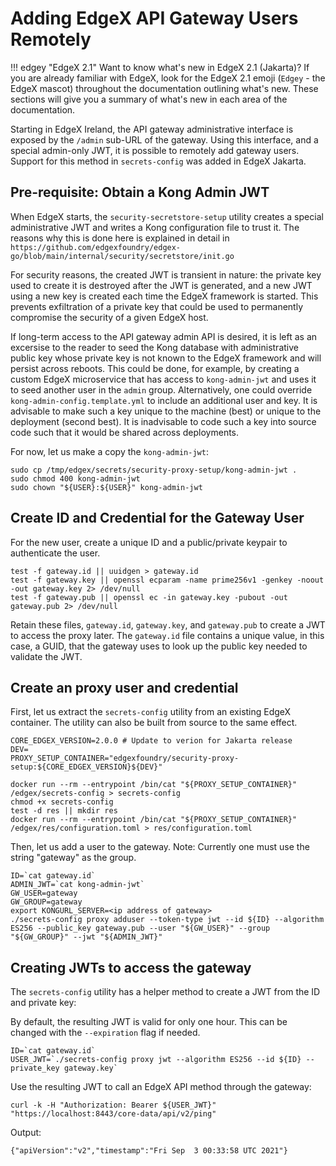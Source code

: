 # Adding EdgeX API Gateway Users Remotely

!!! edgey "EdgeX 2.1"
    Want to know what's new in EdgeX 2.1 (Jakarta)?  If you are already familiar with EdgeX, look for the EdgeX 2.1 emoji (`Edgey` - the EdgeX mascot) throughout the documentation outlining what's new.  These sections will give you a summary of what's new in each area of the documentation.
    
Starting in EdgeX Ireland, the API gateway administrative interface is exposed by the `/admin` sub-URL of the gateway.
Using this interface, and a special admin-only JWT, it is possible to remotely add gateway users.
Support for this method in `secrets-config` was added in EdgeX Jakarta.

## Pre-requisite: Obtain a Kong Admin JWT

When EdgeX starts, the `security-secretstore-setup` utility creates a special administrative JWT
and writes a Kong configuration file to trust it.
The reasons why this is done here is explained in detail in
`https://github.com/edgexfoundry/edgex-go/blob/main/internal/security/secretstore/init.go`

For security reasons, the created JWT is transient in nature:
the private key used to create it is destroyed after the JWT is generated, 
and a new JWT using a new key is created each time the EdgeX framework is started.
This prevents exfiltration of a private key that could be used
to permanently compromise the security of a given EdgeX host.

If long-term access to the API gateway admin API is desired,
it is left as an excersise to the reader to seed the Kong database with
administrative public key whose private key is not known to the EdgeX framework
and will persist across reboots.
This could be done, for example, by creating a custom EdgeX
microservice that has access to `kong-admin-jwt`
and uses it to seed another user in the `admin` group.
Alternatively, one could override `kong-admin-config.template.yml`
to include an additional user and key.
It is advisable to make such a key unique to the machine (best)
or unique to the deployment (second best).
It is inadvisable to code such a key into source code such
that it would be shared across deployments.

For now, let us make a copy the `kong-admin-jwt`:

```
sudo cp /tmp/edgex/secrets/security-proxy-setup/kong-admin-jwt .
sudo chmod 400 kong-admin-jwt
sudo chown "${USER}:${USER}" kong-admin-jwt
```

## Create ID and Credential for the Gateway User

For the new user, create a unique ID and a public/private keypair to authenticate the user.

```
test -f gateway.id || uuidgen > gateway.id
test -f gateway.key || openssl ecparam -name prime256v1 -genkey -noout -out gateway.key 2> /dev/null
test -f gateway.pub || openssl ec -in gateway.key -pubout -out gateway.pub 2> /dev/null
```

Retain these files, `gateway.id`, `gateway.key`, and `gateway.pub` to create a JWT to access the proxy later.
The `gateway.id` file contains a unique value, in this case, a GUID,
that the gateway uses to look up the public key needed to validate the JWT.


## Create an proxy user and credential

First, let us extract the `secrets-config` utility from an existing EdgeX container.
The utility can also be built from source to the same effect.

```
CORE_EDGEX_VERSION=2.0.0 # Update to verion for Jakarta release
DEV=
PROXY_SETUP_CONTAINER="edgexfoundry/security-proxy-setup:${CORE_EDGEX_VERSION}${DEV}"

docker run --rm --entrypoint /bin/cat "${PROXY_SETUP_CONTAINER}" /edgex/secrets-config > secrets-config
chmod +x secrets-config
test -d res || mkdir res
docker run --rm --entrypoint /bin/cat "${PROXY_SETUP_CONTAINER}" /edgex/res/configuration.toml > res/configuration.toml
```

Then, let us add a user to the gateway.  Note: Currently one must use the string "gateway" as the group.

```
ID=`cat gateway.id`
ADMIN_JWT=`cat kong-admin-jwt`
GW_USER=gateway
GW_GROUP=gateway
export KONGURL_SERVER=<ip address of gateway>
./secrets-config proxy adduser --token-type jwt --id ${ID} --algorithm ES256 --public_key gateway.pub --user "${GW_USER}" --group "${GW_GROUP}" --jwt "${ADMIN_JWT}"
```

## Creating JWTs to access the gateway

The `secrets-config` utility has a helper method to create a JWT from the ID and private key:

By default, the resulting JWT is valid for only one hour.
This can be changed with the `--expiration` flag if needed.

```
ID=`cat gateway.id`
USER_JWT=`./secrets-config proxy jwt --algorithm ES256 --id ${ID} --private_key gateway.key`
```

Use the resulting JWT to call an EdgeX API method through the gateway:

```
curl -k -H "Authorization: Bearer ${USER_JWT}" "https://localhost:8443/core-data/api/v2/ping"
```

Output:
```
{"apiVersion":"v2","timestamp":"Fri Sep  3 00:33:58 UTC 2021"}
```
